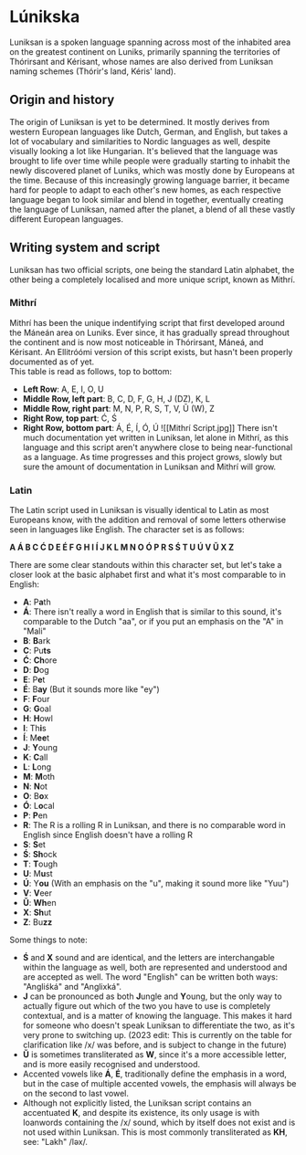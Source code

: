 # Lúnikska
Luniksan is a spoken language spanning across most of the inhabited area on the greatest continent on Luniks, primarily spanning the territories of Thórirsant and Kérisant, whose names are also derived from Luniksan naming schemes (Thórir's land, Kéris' land). 

## Origin and history
The origin of Luniksan is yet to be determined. It mostly derives from western European languages like Dutch, German, and English, but takes a lot of vocabulary and similarities to Nordic languages as well, despite visually looking a lot like Hungarian. It's believed that the language was brought to life over time while people were gradually starting to inhabit the newly discovered planet of Luniks, which was mostly done by Europeans at the time. Because of this increasingly growing language barrier, it became hard for people to adapt to each other's new homes, as each respective language began to look similar and blend in together, eventually creating the language of Luniksan, named after the planet, a blend of all these vastly different European languages.


## Writing system and script

Luniksan has two official scripts, one being the standard Latin alphabet, the other being a completely localised and more unique script, known as Mithrí. 

### Mithrí
Mithrí has been the unique indentifying script that first developed around the Máneán area on Luniks. Ever since, it has gradually spread throughout the continent and is now most noticeable in Thórirsant, Máneá, and Kérisant. An Ellitróómi version of this script exists, but hasn't been properly documented as of yet. \
This table is read as follows, top to bottom:
- **Left Row**: A, E, I, O, U
- **Middle Row, left part**: B, C, D, F, G, H, J (DZ), K, L
- **Middle Row, right part**: M, N, P, R, S, T, V, Ŭ (W), Z
- **Right Row, top part**: Ć, Ś
- **Right Row, bottom part**: Á, É, Í, Ó, Ú
![[Mithrí Script.jpg]]
There isn't much documentation yet written in Luniksan, let alone in Mithrí, as this language and this script aren't anywhere close to being near-functional as a language. As time progresses and this project grows, slowly but sure the amount of documentation in Luniksan and Mithrí will grow.

### Latin
The Latin script used in Luniksan is visually identical to Latin as most Europeans know, with the addition and removal of some letters otherwise seen in languages like English. The character set is as follows:

**A Á B C Ć D E É F G H I Í J K L M N O Ó P R S Ś T U Ú V Ŭ X Z**

There are some clear standouts within this character set, but let's take a closer look at the basic alphabet first and what it's most comparable to in English:
- **A**: P**a**th
- **Á**: There isn't really a word in English that is similar to this sound, it's comparable to the Dutch "aa", or if you put an emphasis on the "A" in "Mali"
- **B**: **B**ark
- **C**: Pu**ts**
- **Ć**: **Ch**ore
- **D**: **D**og
- **E**: P**e**t
- **É**: B**ay** (But it sounds more like "ey")
- **F**: **F**our
- **G**: **G**oal
- **H**: **H**owl
- **I**: Th**i**s
- **Í**: M**ee**t
- **J**: **Y**oung
- **K**: **C**all
- **L**: **L**ong
- **M**: **M**oth
- **N**: **N**ot
- **O**: B**o**x
- **Ó**: L**o**cal
- **P**: **P**en
- **R**: The R is a rolling R in Luniksan, and there is no comparable word in English since English doesn't have a rolling R
- **S**: **S**et
- **Ś**: **Sh**ock
- **T**: **T**ough
- **U**: M**u**st
- **Ú**: Y**ou** (With an emphasis on the "u", making it sound more like "Yuu")
- **V**: **V**eer
- **Ŭ**: **Wh**en
- **X**: **Sh**ut
- **Z**: Bu**zz**

Some things to note:
- **Ś** and **X** sound and are identical, and the letters are interchangable within the language as well, both are represented and understood and are accepted as well. The word "English" can be written both ways: "Angliśká" and "Anglixká".
- **J** can be pronounced as both **J**ungle and **Y**oung, but the only way to actually figure out which of the two you have to use is completely contextual, and is a matter of knowing the language. This makes it hard for someone who doesn't speak Luniksan to differentiate the two, as it's very prone to switching up. (2023 edit: This is currently on the table for clarification like /x/ was before, and is subject to change in the future)
- **Ŭ** is sometimes transliterated as **W**, since it's a more accessible letter, and is more easily recognised and understood.
- Accented vowels like **Á**, **É**, traditionally define the emphasis in a word, but in the case of multiple accented vowels, the emphasis will always be on the second to last vowel.
- Although not explicitly listed, the Luniksan script contains an accentuated **K**, and despite its existence, its only usage is with loanwords containing the /x/ sound, which by itself does not exist and is not used within Luniksan. This is most commonly transliterated as **KH**, see: "Lakh" /ləx/.


